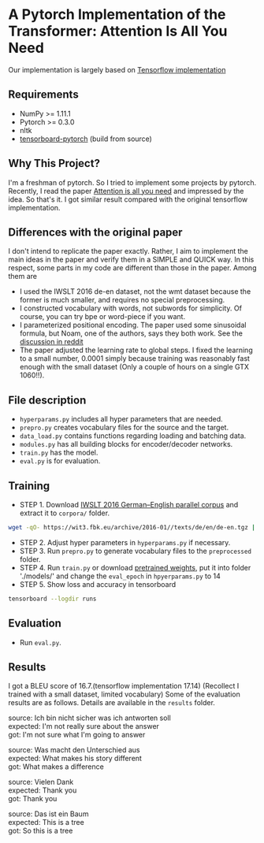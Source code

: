 # A Pytorch Implementation of the Transformer: Attention Is All You Need
Our implementation is largely based on [Tensorflow implementation](https://github.com/Kyubyong/transformer)

## Requirements
  * NumPy >= 1.11.1
  * Pytorch >= 0.3.0
  * nltk
  * [tensorboard-pytorch](https://github.com/lanpa/tensorboard-pytorch) (build from source)

## Why This Project?
I'm a freshman of pytorch. So I tried to implement some projects by pytorch. Recently, I read the paper [Attention is all you need](https://arxiv.org/abs/1706.03762) and impressed by the idea. So that's it. I got similar result compared with the original tensorflow implementation.

## Differences with the original paper
I don't intend to replicate the paper exactly. Rather, I aim to implement the main ideas in the paper and verify them in a SIMPLE and QUICK way. In this respect, some parts in my code are different than those in the paper. Among them are

* I used the IWSLT 2016 de-en dataset, not the wmt dataset because the former is much smaller, and requires no special preprocessing.
* I constructed vocabulary with words, not subwords for simplicity. Of course, you can try bpe or word-piece if you want.
* I parameterized positional encoding. The paper used some sinusoidal formula, but Noam, one of the authors, says they both work. See the [discussion in reddit](https://www.reddit.com/r/MachineLearning/comments/6gwqiw/r_170603762_attention_is_all_you_need_sota_nmt/)
* The paper adjusted the learning rate to global steps. I fixed the learning to a small number, 0.0001 simply because training was reasonably fast enough with the small dataset (Only a couple of hours on a single GTX 1060!!).

## File description
  * `hyperparams.py` includes all hyper parameters that are needed.
  * `prepro.py` creates vocabulary files for the source and the target.
  * `data_load.py` contains functions regarding loading and batching data.
  * `modules.py` has all building blocks for encoder/decoder networks.
  * `train.py` has the model.
  * `eval.py` is for evaluation.

## Training
* STEP 1. Download [IWSLT 2016 German–English parallel corpus](https://wit3.fbk.eu/download.php?release=2016-01&type=texts&slang=de&tlang=en) and extract it to `corpora/` folder.
```sh
wget -qO- https://wit3.fbk.eu/archive/2016-01//texts/de/en/de-en.tgz | tar xz; mv de-en corpora
```
* STEP 2. Adjust hyper parameters in `hyperparams.py` if necessary.
* STEP 3. Run `prepro.py` to generate vocabulary files to the `preprocessed` folder.
* STEP 4. Run `train.py` or download [pretrained weights](https://www.dropbox.com/s/7em8j6k1i39koiz/model_epoch_14.pth?dl=0), put it into folder './models/' and change the `eval_epoch` in `hpyerparams.py` to 14
* STEP 5. Show loss and accuracy in tensorboard
```sh
tensorboard --logdir runs
```

## Evaluation
  * Run `eval.py`.

## Results
I got a BLEU score of 16.7.(tensorflow implementation 17.14) (Recollect I trained with a small dataset, limited vocabulary) Some of the evaluation results are as follows. Details are available in the `results` folder.


source: Ich bin nicht sicher was ich antworten soll<br>
expected: I'm not really sure about the answer<br>
got: I'm not sure what I'm going to answer

source: Was macht den Unterschied aus<br>
expected: What makes his story different<br>
got: What makes a difference

source: Vielen Dank<br>
expected: Thank you<br>
got: Thank you

source: Das ist ein Baum<br>
expected: This is a tree<br>
got: So this is a tree

